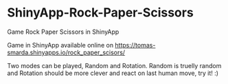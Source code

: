 # ShinyApp-Rock-Paper-Scissors
Game Rock Paper Scissors in ShinyApp

Game in ShinyApp available online on https://tomas-smarda.shinyapps.io/rock_paper_scisors/

Two modes can be played, Random and Rotation. Random is truelly random and Rotation should be more clever and react on last human move, try it! :)
